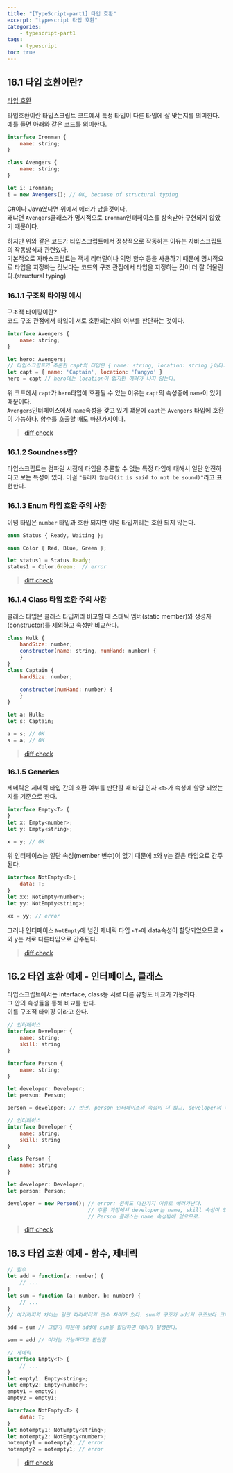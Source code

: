 ```yaml
--- 
title: "[TypeScript-part1] 타입 호환" 
excerpt: "typescript 타입 호환"
categories: 
    - typescript-part1
tags: 
    - typescript
toc: true
--- 
```

## 16.1 타입 호환이란?

[타입 호환](https://joshua1988.github.io/ts/guide/type-compatibility.html)

타입호환이란 타입스크립트 코드에서 특정 타입이 다른 타입에 잘 맞는지를 의미한다.  
예를 들면 아래와 같은 코드를 의미한다. 

```javascript
interface Ironman {
    name: string;
}

class Avengers {
    name: string;
}

let i: Ironman;
i = new Avengers(); // OK, because of structural typing
```

C#이나 Java였다면 위에서 에러가 났을것이다.  
왜냐면 `Avengers`클래스가 명시적으로 `Ironman`인터페이스를 상속받아 구현되지 않았기 때문이다.  

하지만 위와 같은 코드가 타입스크립트에서 정상적으로 작동하는 이유는 자바스크립트의 작동방식과 관련있다.  
기본적으로 자바스크립트는 객체 리터럴이나 익명 함수 등을 사용하기 때문에 명시적으로 타입을 지정하는 것보다는 코드의 구조 관점에서 타입을 지정하는 것이 더 잘 어울린다.(structural typing)

### 16.1.1 구조적 타이핑 예시

구조적 타이핑이란?  
코드 구조 관점에서 타입이 서로 호환되는지의 여부를 판단하는 것이다.  
```javascript
interface Avengers {
    name: string;
}

let hero: Avengers;
// 타입스크립트가 추론한 capt의 타입은 { name: string, location: string }이다. 
let capt = { name: 'Captain', location: 'Pangyo' }
hero = capt // hero에는 location이 없지만 에러가 나지 않는다.
```

위 코드에서 `capt`가 `hero`타입에 호환될 수 있는 이유는 `capt`의 속성중에 `name`이 있기 때문이다.  
`Avengers`인터페이스에서 `name`속성을 갖고 있기 떄문에 `capt`는 `Avengers` 타입에 호환이 가능하다. 함수를 호출할 때도 마찬가지이다.  

> [diff check](https://github.com/wjddk0909/typescript-part1/commit/6ab180cd6faca4497766e8a2639a3f05db57c161)

### 16.1.2 Soundness란?

타입스크립트는 컴파일 시점에 타입을 추론할 수 없는 특정 타입에 대해서 일단 안전하다고 보는 특성이 있다.
이걸 `"들리지 않는다(it is said to not be sound)"`라고 표현한다.

### 16.1.3 Enum 타입 호환 주의 사항

이넘 타입은 `number` 타입과 호환 되지만 이넘 타입끼리는 호환 되지 않는다.  

```javascript
enum Status { Ready, Waiting };

enum Color { Red, Blue, Green };

let status1 = Status.Ready;
status1 = Color.Green;  // error
```

> [diff check](https://github.com/wjddk0909/typescript-part1/commit/17d701737dd65ba15a442e5c10357ce809228830)

### 16.1.4 Class 타입 호환 주의 사항

클래스 타입은 클래스 타입끼리 비교할 때 스태틱 멤버(static member)와 생성자(constructor)를 제외하고 속성만 비교한다.  

```javascript
class Hulk {
    handSize: number;
    constructor(name: string, numHand: number) {
    }
}
class Captain {
    handSize: number;

    constructor(numHand: number) {
    }
}

let a: Hulk;
let s: Captain;

a = s; // OK
s = a; // OK
```

> [diff check](https://github.com/wjddk0909/typescript-part1/commit/2be9642a12b0152e237de3a7090c6bca663464b5)

### 16.1.5 Generics

제네릭은 제네릭 타입 간의 호환 여부를 판단할 때 타입 인자 `<T>`가 속성에 할당 되었는지를 기준으로 한다.  

```javascript
interface Empty<T> {
}
let x: Empty<number>;
let y: Empty<string>;

x = y; // OK
```
위 인터페이스는 일단 속성(member 변수)이 없기 때문에 x와 y는 같은 타입으로 간주 된다.  

```javascript
interface NotEmpty<T>{
    data: T;
}
let xx: NotEmpty<number>;
let yy: NotEmpty<string>;

xx = yy; // error
```
그러나 인터페이스 `NotEmpty`에 넘긴 제네릭 타입 `<T>`에 data속성이 할당되었으므로 x와 y는 서로 다른타입으로 간주된다.  

> [diff check](https://github.com/wjddk0909/typescript-part1/commit/9c1962c9b127c06d4429c574079430d1102c6af5)

## 16.2 타입 호환 예제 - 인터페이스, 클래스

타입스크립트에서는 interface, class등 서로 다른 유형도 비교가 가능하다.  
그 안의 속성들을 통해 비교를 한다.  
이를 구조적 타이핑 이라고 한다.  

```javascript
// 인터페이스
interface Developer {
    name: string;
    skill: string
}

interface Person {
    name: string;
}

let developer: Developer;
let person: Person;

person = developer; // 반면, person 인터페이스의 속성이 더 많고, developer의 속성을 포함하고 있으므로 왼쪽과 같이 명시하면 추론과정에서 에러가 발생하지 않는다.
```
```javascript
// 인터페이스
interface Developer {
    name: string;
    skill: string
}

class Person {
    name: string
}

let developer: Developer;
let person: Person;

developer = new Person(); // error: 왼쪽도 마찬가지 이유로 에러가난다.
                          // 추론 과정에서 developer는 name, skill 속성이 있어야되는데
                          // Person 클래스는 name 속성밖에 없으므로.
```

> [diff check](https://github.com/wjddk0909/typescript-part1/commit/afd28e1ae9e6eb2f40d37642d2fb45462f98b9e9)

## 16.3 타입 호환 예제 - 함수, 제네릭

```javascript
// 함수
let add = function(a: number) {
    // ...
}
let sum = function (a: number, b: number) {
    // ...
}
// 여기까지의 차이는 일단 파라미터의 갯수 차이가 있다. sum의 구조가 add의 구조보다 크다고 볼 수 있다.

add = sum // 그렇기 때문에 add에 sum을 할당하면 에러가 발생한다.

sum = add // 이거는 가능하다고 판단함

// 제네릭
interface Empty<T> {
    // ...
}
let empty1: Empty<string>;
let empty2: Empty<number>;
empty1 = empty2;
empty2 = empty1;

interface NotEmpty<T> {
    data: T;
}
let notempty1: NotEmpty<string>;
let notempty2: NotEmpty<number>;
notempty1 = notempty2; // error
notempty2 = notempty1; // error
```

> [diff check](https://github.com/wjddk0909/typescript-part1/commit/37cdc7e8fe55fccfe5515219170351c71ffc3f38)
